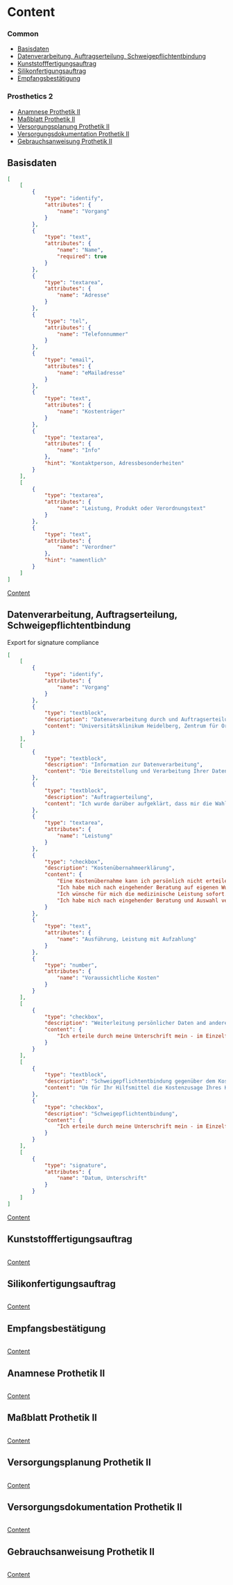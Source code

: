 # Content
### Common
* [Basisdaten](#basisdaten)
* [Datenverarbeitung, Auftragserteilung, Schweigepflichtentbindung](#datenverarbeitung-auftragserteilung-schweigepflichtentbindung)
* [Kunststofffertigungsauftrag](#kunststofffertigungsauftrag)
* [Silikonfertigungsauftrag](#silikonfertigungsauftrag)
* [Empfangsbestätigung](#empfangsbestätigung)

### Prosthetics 2
* [Anamnese Prothetik II](#anamnese-prothetik-ii)
* [Maßblatt Prothetik II](#maßblatt-prothetik-ii)
* [Versorgungsplanung Prothetik II](#versorgungsplanung-prothetik-ii)
* [Versorgungsdokumentation Prothetik II](#versorgungsdokumentation-prothetik-ii)
* [Gebrauchsanweisung Prothetik II](#gebrauchsanweisung-prothetik-ii)

## Basisdaten
```json
[
	[
		{
			"type": "identify",
			"attributes": {
				"name": "Vorgang"
			}
		},
		{
			"type": "text",
			"attributes": {
				"name": "Name",
				"required": true
			}
		},
		{
			"type": "textarea",
			"attributes": {
				"name": "Adresse"
			}
		},
		{
			"type": "tel",
			"attributes": {
				"name": "Telefonnummer"
			}
		},
		{
			"type": "email",
			"attributes": {
				"name": "eMailadresse"
			}
		},
		{
			"type": "text",
			"attributes": {
				"name": "Kostenträger"
			}
		},
		{
			"type": "textarea",
			"attributes": {
				"name": "Info"
			},
			"hint": "Kontaktperson, Adressbesonderheiten"
		}
	],
	[
		{
			"type": "textarea",
			"attributes": {
				"name": "Leistung, Produkt oder Verordnungstext"
			}
		},
		{
			"type": "text",
			"attributes": {
				"name": "Verordner"
			},
			"hint": "namentlich"
		}
	]
]
```
[Content](#content)

## Datenverarbeitung, Auftragserteilung, Schweigepflichtentbindung
Export for signature compliance
```json
[
	[
		{
			"type": "identify",
			"attributes": {
				"name": "Vorgang"
			}
		},
		{
			"type": "textblock",
			"description": "Datenverarbeitung durch und Auftragserteilung an",
			"content": "Universitätsklinikum Heidelberg, Zentrum für Orthopädie, Unfallchirurgie und Paraplegiologie\\nAbteilung Technische Orthopädie, Schlierbacher Landstraße 200a, 69118 Heidelberg"
		}
	],
	[
		{
			"type": "textblock",
			"description": "Information zur Datenverarbeitung",
			"content": "Die Bereitstellung und Verarbeitung Ihrer Daten ist im Rahmen Ihrer Versorgung in unserem Haus erforderlich und Bestandteil des Behandlungsvertrags. Bei Bedarf stellen wir Ihnen diese Informationen auch in einem größeren Ausdruck zur Verfügung. Allgemein gilt die Erklärung zur Datenverarbeitung und Datenschutz des Universitätsklinikums Heidelberg.\\nVerarbeitungszwecke im Rahmen Ihrer Hilfsmittelversorgung: Hilfsmittelversorgung, Patientenverwaltung und Abrechnung, interdisziplinäre Konferenzen zur Analyse und Erörterung von Diagnostik und Therapie, Versorgungsdokumentation, Erstellung von Berichten und Stellungnahmen, Qualitätssicherung in Versorgung und ihrer Organisation, Unterrichtung von Mit-/Weiterversorgern im erforderlichen Umfang, Eingabe der Adressdaten und ggf. Rufnummer an Versanddienstleister, Kontaktaufnahme auch hinsichtlich eines Erinnerungsservices nach Versorgungsabschluss."
		},
		{
			"type": "textblock",
			"description": "Auftragserteilung",
			"content": "Ich wurde darüber aufgeklärt, dass mir die Wahl eines Leistungserbringers zur Anfertigung bzw. Versorgung mit einem Hilfsmittel freisteht. In diesem Rahmen beauftrage ich den oben genannten Leistungserbringer. Ich wurde vor Inanspruchnahme der Leistung/en darüber beraten, welche/s Hilfsmittel und zusätzliche/n Leistung/en nach § 33 SGB V für die konkrete Versorgungssituation im Einzelfall geeignet und notwendig ist/sind. Ich bin über die Möglichkeit einer aufzahlungsfreien Versorgung, die der vertragsärztlichen Verordnung entspricht und ihren Zweck voll erfüllt, informiert worden. Die gesetzliche Zuzahlung bleibt davon unberührt. Maß- und Sonderanfertigungen sowie gebrauchte Hilfsmittel sind vom Rückgabe- und Umtauschrecht ausgeschlossen. Die Informationen zur Datenverarbeitung habe ich zur Kenntnis genommen und akzeptiere sie. Ich bin darüber aufgeklärt, dass Lieferungen bevorzugt persönlich erfolgen sollen."
		},
		{
			"type": "textarea",
			"attributes": { 
				"name": "Leistung"
			}
		},
		{
			"type": "checkbox",
			"description": "Kostenübernahmeerklärung",
			"content": {
				"Eine Kostenübernahme kann ich persönlich nicht erteilen und möchte die Kostenübernahme durch meinen Kostenträger (gilt auch für postOP-Versorgungen).": [],
				"Ich habe mich nach eingehender Beratung auf eigenen Wunsch für die Versorgung mit einem aufzahlungsfreien Produkt entschieden.": [],
				"Ich wünsche für mich die medizinische Leistung sofort. Deshalb erteile ich den Auftrag mich, unabhängig von einer Kostenzusage meines Kostenträgers, sofort zu versorgen. Sollte meine Krankenkasse die Bezahlung ganz oder teilweise nicht übernehmen, werde ich die Kosten in der Höhe des Kostenvoranschlages an meinen Kostenträger selbst tragen und bezahlen.": [],
				"Ich habe mich nach eingehender Beratung und Auswahl verschiedener Leistungen auf eigenen Wunsch für eine abweichende Versorgungsalternative mit Aufzahlung entschieden und bestätige hiermit die Kosten sowie etwaige Folgekosten, welche durch die höherwertige Leistung ausgelöst werden, selbst zu tragen.": []
			}
		},
		{
			"type": "text",
			"attributes": { 
				"name": "Ausführung, Leistung mit Aufzahlung"
			}
		},
		{
			"type": "number",
			"attributes": { 
				"name": "Voraussichtliche Kosten"
			}
		}
	],
	[
		{
			"type": "checkbox",
			"description": "Weiterleitung persönlicher Daten and andere Mit-/Weiterversorger",
			"content": {
				"Ich erteile durch meine Unterschrift mein - im Einzelfall widerrufliches - Einverständnis, dass alle für den Mit-/Weiterversorger meines Hilfsmittels notwendigen personenbezogenen Daten an diesen weitergeleitet werden dürfen.": []
			}
		}
	],
	[
		{
			"type": "textblock",
			"description": "Schweigepflichtentbindung gegenüber dem Kostenträger",
			"content": "Um für Ihr Hilfsmittel die Kostenzusage Ihres Kostenträgers zu erhalten, übermitteln wir diesem einen Kostenvoranschlag und eine Stellungnahme mit weiterführenden Informationen (u. a. Name, Versicherungsnummer, Diagnose, Angaben zur Erforderlichkeit). Die Stellungnahme wird entweder gleich der Beantragung beigelegt oder aber auf Anfrage seitens Ihres Kostenträgers zugeschickt. Hierzu ist Ihre Einwilligung und Schweigepflichtentbindung erforderlich. Die Einwilligung ist freiwillig, Vorgangsbezogen und für zukünftige Übermittlungen widerruflich. Ohne Ihre Einwilligung ist mit einer zeitlichen Verzögerung bei der Bearbeitung Ihrer Krankenkasse zu rechnen. Möglicherweise kann es dadurch sogar zu einer Ablehnung der Hilfsmittelversorgung kommen."
		},
		{
			"type": "checkbox",
			"description": "Schweigepflichtentbindung",
			"content": {
				"Ich erteile durch meine Unterschrift mein - im Einzelfall widerrufliches - Einverständnis, dass ich meinen oben genannten Leistungserbringer von der Schweigepflicht gegenüber meinem Kostenträger entbinde": []
			}
		}
	],
	[
		{
			"type": "signature",
			"attributes": { 
				"name": "Datum, Unterschrift"
			}
		}
	]
]
```
[Content](#content)

## Kunststofffertigungsauftrag
```json
```
[Content](#content)

## Silikonfertigungsauftrag
```json
```
[Content](#content)

## Empfangsbestätigung
```json
```
[Content](#content)

## Anamnese Prothetik II
```json
```
[Content](#content)

## Maßblatt Prothetik II
```json
```
[Content](#content)

## Versorgungsplanung Prothetik II
```json
```
[Content](#content)

## Versorgungsdokumentation Prothetik II
```json
```
[Content](#content)

## Gebrauchsanweisung Prothetik II
```json
```
[Content](#content)

